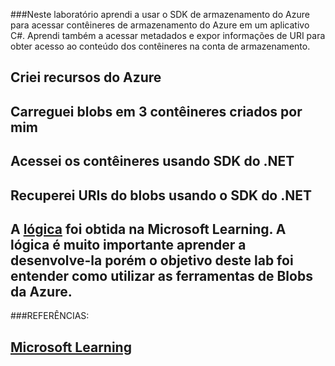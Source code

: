###Neste laboratório aprendi a usar o SDK de armazenamento do Azure para acessar contêineres de armazenamento do Azure em um aplicativo C#. Aprendi também a acessar metadados e expor informações de URI para obter acesso ao conteúdo dos contêineres na conta de armazenamento.

## Criei recursos do Azure
## Carreguei blobs em 3 contêineres criados por mim
## Acessei os contêineres usando SDK do .NET
## Recuperei URIs do blobs usando o SDK do .NET

## A [lógica](https://microsoftlearning.github.io/AZ-204-DevelopingSolutionsforMicrosoftAzure/Instructions/Labs/AZ-204_lab_03.html) foi obtida na Microsoft Learning. A lógica é muito importante aprender a desenvolve-la porém o objetivo deste lab foi entender como utilizar as ferramentas de Blobs da Azure.

###REFERÊNCIAS:

## [Microsoft Learning](https://microsoftlearning.github.io/AZ-204-DevelopingSolutionsforMicrosoftAzure/Instructions/Labs/AZ-204_lab_03.html) 
